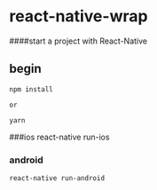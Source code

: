 # react-native-wrap

####start a project with React-Native



## begin

    npm install    
    
    or
 
    yarn   

###ios
    react-native run-ios

### android 
    react-native run-android 